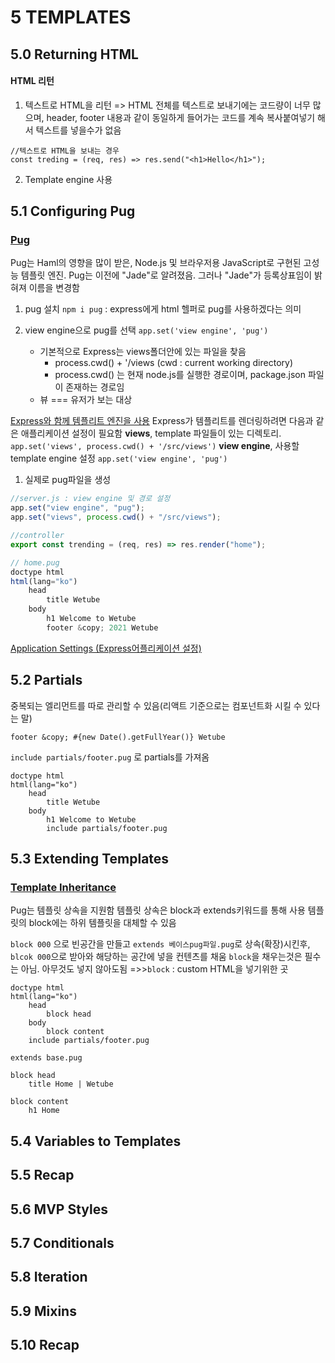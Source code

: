 # 5 TEMPLATES

## 5.0 Returning HTML

#### HTML 리턴

1. 텍스트로 HTML을 리턴
   => HTML 전체를 텍스트로 보내기에는 코드량이 너무 많으며, header, footer 내용과 같이 동일하게 들어가는 코드를 계속 복사붙여넣기 해서 텍스트를 넣을수가 없음

```tsx
//텍스트로 HTML을 보내는 경우
const treding = (req, res) => res.send("<h1>Hello</h1>");
```

2. Template engine 사용

## 5.1 Configuring Pug

### [Pug](https://www.npmjs.com/package/pug)

Pug는 Haml의 영향을 많이 받은, Node.js 및 브라우저용 JavaScript로 구현된 고성능 템플릿 엔진.
Pug는 이전에 "Jade"로 알려졌음. 그러나 "Jade"가 등록상표임이 밝혀져 이름을 변경함

1. pug 설치
   `npm i pug` : express에게 html 헬퍼로 pug를 사용하겠다는 의미

2. view engine으로 pug를 선택
   `app.set('view engine', 'pug')`
   - 기본적으로 Express는 views폴더안에 있는 파일을 찾음
     - process.cwd() + '/views
       (cwd : current working directory)
     - process.cwd() 는 현재 node.js를 실행한 경로이며, package.json 파일이 존재하는 경로임
   - 뷰 === 유저가 보는 대상

[Express와 함께 템플리트 엔진을 사용](https://expressjs.com/ko/guide/using-template-engines.html)
Express가 템플리트를 렌더링하려면 다음과 같은 애플리케이션 설정이 필요함
**views**, template 파일들이 있는 디렉토리.
`app.set('views', process.cwd() + '/src/views')`
**view engine**, 사용할 template engine 설정
`app.set('view engine', 'pug')`

1. 실제로 pug파일을 생성

```js
//server.js : view engine 및 경로 설정
app.set("view engine", "pug");
app.set("views", process.cwd() + "/src/views");

//controller
export const trending = (req, res) => res.render("home");

// home.pug
doctype html
html(lang="ko")
    head
        title Wetube
    body
        h1 Welcome to Wetube
        footer &copy; 2021 Wetube
```

[Application Settings (Express어플리케이션 설정)](https://expressjs.com/ko/4x/api.html#app.use)

## 5.2 Partials

중복되는 엘리먼트를 따로 관리할 수 있음(리액트 기준으로는 컴포넌트화 시킬 수 있다는 말)

```pug
footer &copy; #{new Date().getFullYear()} Wetube
```

`include partials/footer.pug` 로 partials를 가져옴

```pug
doctype html
html(lang="ko")
    head
        title Wetube
    body
        h1 Welcome to Wetube
        include partials/footer.pug
```

## 5.3 Extending Templates

### [Template Inheritance](https://pugjs.org/language/inheritance.html)

Pug는 템플릿 상속을 지원함
템플릿 상속은 block과 extends키워드를 통해 사용
템플릿의 block에는 하위 템플릿을 대체할 수 있음

`block 000` 으로 빈공간을 만들고
`extends 베이스pug파일.pug`로 상속(확장)시킨후, `blcok 000`으로 받아와 해당하는 공간에 넣을 컨텐츠를 채움
`block`을 채우는것은 필수는 아님. 아무것도 넣지 않아도됨
=>>`block` : custom HTML을 넣기위한 곳

```pug
doctype html
html(lang="ko")
    head
        block head
    body
        block content
    include partials/footer.pug
```

```pug
extends base.pug

block head
    title Home | Wetube

block content
    h1 Home
```

## 5.4 Variables to Templates

## 5.5 Recap

## 5.6 MVP Styles

## 5.7 Conditionals

## 5.8 Iteration

## 5.9 Mixins

## 5.10 Recap

